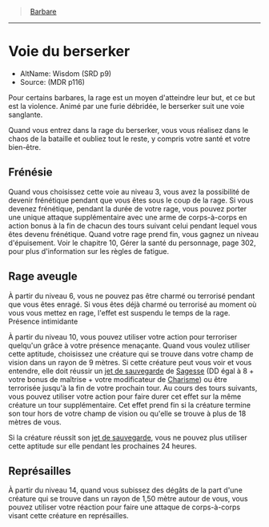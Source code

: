 
<!--Items-->

> <!--ParentNameLink-->[Barbare](barbarian_hd.md)<!--/ParentNameLink-->

---

# <!--Name-->Voie du berserker<!--/Name-->

- AltName: <!--AltName-->Wisdom (SRD p9)<!--/AltName-->
- Source: <!--Source-->(MDR p116)<!--/Source-->

Pour certains barbares, la rage est un moyen d'atteindre leur but, et ce but est la violence. Animé par une furie débridée, le berserker suit une voie sanglante.

Quand vous entrez dans la rage du berserker, vous vous réalisez dans le chaos de la bataille et oubliez tout le reste, y compris votre santé et votre bien-être.

<!--Generic-->

## <!--Name-->Frénésie<!--/Name-->

Quand vous choisissez cette voie au niveau 3, vous avez la possibilité de devenir frénétique pendant que vous êtes sous le coup de la rage. Si vous devenez frénétique, pendant la durée de votre rage, vous pouvez porter une unique attaque supplémentaire avec une arme de corps-à-corps en action bonus à la fin de chacun des tours suivant celui pendant lequel vous êtes devenu frénétique. Quand votre rage prend fin, vous gagnez un niveau d'épuisement. Voir le chapitre 10, Gérer la santé du personnage, page 302, pour plus d'information sur les règles de fatigue.

<!--/Generic-->

<!--Generic-->

## <!--Name-->Rage aveugle<!--/Name-->

À partir du niveau 6, vous ne pouvez pas être charmé ou terrorisé pendant que vous êtes enragé. Si vous êtes déjà charmé ou terrorisé au moment où vous vous mettez en rage, l'effet est suspendu le temps de la rage. Présence intimidante

À partir du niveau 10, vous pouvez utiliser votre action pour terroriser quelqu'un grâce à votre présence menaçante. Quand vous voulez utiliser cette aptitude, choisissez une créature qui se trouve dans votre champ de vision dans un rayon de 9 mètres. Si cette créature peut vous voir et vous entendre, elle doit réussir un [jet de sauvegarde] de [Sagesse] (DD égal à 8 + votre bonus de maîtrise + votre modificateur de [Charisme]) ou être terrorisée jusqu'à la fin de votre prochain tour. Au cours des tours suivants, vous pouvez utiliser votre action pour faire durer cet effet sur la même créature un tour supplémentaire. Cet effet prend fin si la créature termine son tour hors de votre champ de vision ou qu'elle se trouve à plus de 18 mètres de vous.

Si la créature réussit son [jet de sauvegarde], vous ne pouvez plus utiliser cette aptitude sur elle pendant les prochaines 24 heures.

<!--/Generic-->

<!--Generic-->

## <!--Name-->Représailles<!--/Name-->

À partir du niveau 14, quand vous subissez des dégâts de la part d'une créature qui se trouve dans un rayon de 1,50 mètre autour de vous, vous pouvez utiliser votre réaction pour faire une attaque de corps-à-corps visant cette créature en représailles.

<!--/Generic-->

<!--/Items-->

[Force]: abilities_strength_hd.md
[Dextérité]: abilities_dexterity_hd.md
[Constitution]: abilities_constitution_hd.md
[Intelligence]: abilities_intelligence_hd.md
[Sagesse]: abilities_wisdom_hd.md
[Charisme]: abilities_charisma_hd.md
[jet de sauvegarde]: abilities_hd.md#jets-de-sauvegarde
[jets de sauvegarde]: abilities_hd.md#jets-de-sauvegarde
[Jet de sauvegarde]: abilities_hd.md#jets-de-sauvegarde
[Jets de sauvegarde]: abilities_hd.md#jets-de-sauvegarde



